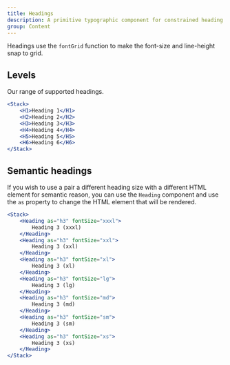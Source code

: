```yaml
---
title: Headings
description: A primitive typographic component for constrained heading styles. Headings help to structure content on a page using relative visual prominence.
group: Content
---
```


Headings use the `fontGrid` function to make the font-size and line-height snap to grid.

## Levels

Our range of supported headings.

```jsx live
<Stack>
	<H1>Heading 1</H1>
	<H2>Heading 2</H2>
	<H3>Heading 3</H3>
	<H4>Heading 4</H4>
	<H5>Heading 5</H5>
	<H6>Heading 6</H6>
</Stack>
```

## Semantic headings

If you wish to use a pair a different heading size with a different HTML element for semantic reason, you can use the `Heading` component and use the `as` property to change the HTML element that will be rendered.

```jsx live
<Stack>
	<Heading as="h3" fontSize="xxxl">
		Heading 3 (xxxl)
	</Heading>
	<Heading as="h3" fontSize="xxl">
		Heading 3 (xxl)
	</Heading>
	<Heading as="h3" fontSize="xl">
		Heading 3 (xl)
	</Heading>
	<Heading as="h3" fontSize="lg">
		Heading 3 (lg)
	</Heading>
	<Heading as="h3" fontSize="md">
		Heading 3 (md)
	</Heading>
	<Heading as="h3" fontSize="sm">
		Heading 3 (sm)
	</Heading>
	<Heading as="h3" fontSize="xs">
		Heading 3 (xs)
	</Heading>
</Stack>
```
